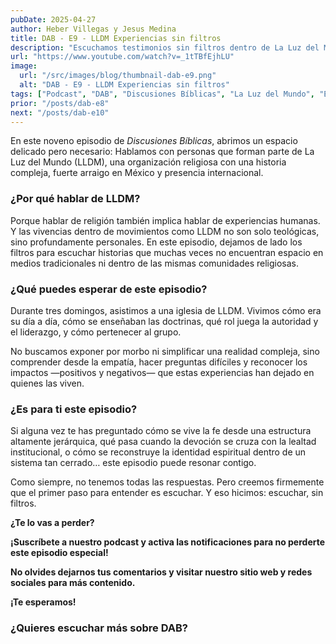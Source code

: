 ```yaml
---
pubDate: 2025-04-27
author: Heber Villegas y Jesus Medina
title: DAB - E9 - LLDM Experiencias sin filtros
description: "Escuchamos testimonios sin filtros dentro de La Luz del Mundo tras acompañar a la comunidad durante tres domingos."
url: "https://www.youtube.com/watch?v=_1tTBfEjhLU"
image:
  url: "/src/images/blog/thumbnail-dab-e9.png"
  alt: "DAB - E9 - LLDM Experiencias sin filtros"
tags: ["Podcast", "DAB", "Discusiones Bíblicas", "La Luz del Mundo", "Experiencias"]
prior: "/posts/dab-e8"
next: "/posts/dab-e10"
---
```


En este noveno episodio de *Discusiones Bíblicas*, abrimos un espacio delicado pero necesario: Hablamos con personas que forman parte de La Luz del Mundo (LLDM), una organización religiosa con una historia compleja, fuerte arraigo en México y presencia internacional.

### **¿Por qué hablar de LLDM?**

Porque hablar de religión también implica hablar de experiencias humanas. Y las vivencias dentro de movimientos como LLDM no son solo teológicas, sino profundamente personales. En este episodio, dejamos de lado los filtros para escuchar historias que muchas veces no encuentran espacio en medios tradicionales ni dentro de las mismas comunidades religiosas.

### **¿Qué puedes esperar de este episodio?**

Durante tres domingos, asistimos a una iglesia de LLDM. Vivimos cómo era su día a día, cómo se enseñaban las doctrinas, qué rol juega la autoridad y el liderazgo, y cómo pertenecer al grupo.

No buscamos exponer por morbo ni simplificar una realidad compleja, sino comprender desde la empatía, hacer preguntas difíciles y reconocer los impactos —positivos y negativos— que estas experiencias han dejado en quienes las viven.

### **¿Es para ti este episodio?**

Si alguna vez te has preguntado cómo se vive la fe desde una estructura altamente jerárquica, qué pasa cuando la devoción se cruza con la lealtad institucional, o cómo se reconstruye la identidad espiritual dentro de un sistema tan cerrado… este episodio puede resonar contigo.

Como siempre, no tenemos todas las respuestas. Pero creemos firmemente que el primer paso para entender es escuchar. Y eso hicimos: escuchar, sin filtros.

**¿Te lo vas a perder?**

**¡Suscríbete a nuestro podcast y activa las notificaciones para no perderte este episodio especial!**

**No olvides dejarnos tus comentarios y visitar nuestro sitio web y redes sociales para más contenido.**

**¡Te esperamos!**

### **¿Quieres escuchar más sobre DAB?**

